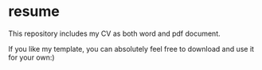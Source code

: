 # resume
This repository includes my CV as both word and pdf document.
<p>If you like my template, you can absolutely feel free to download and use it for your own:)
